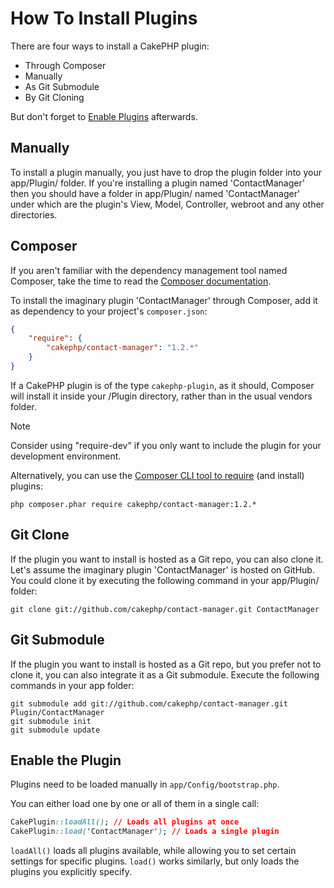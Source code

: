 # How To Install Plugins

There are four ways to install a CakePHP plugin:

- Through Composer
- Manually
- As Git Submodule
- By Git Cloning

But don't forget to [Enable Plugins](../plugins/how-to-install-plugins#enable-plugins) afterwards.

## Manually

To install a plugin manually, you just have to drop the plugin folder
into your app/Plugin/ folder. If you're installing a plugin named
'ContactManager' then you should have a folder in app/Plugin/
named 'ContactManager' under which are the plugin's View, Model,
Controller, webroot and any other directories.

## Composer

If you aren't familiar with the dependency management tool named Composer,
take the time to read the
[Composer documentation](https://getcomposer.org/doc/00-intro.md).

To install the imaginary plugin 'ContactManager' through Composer,
add it as dependency to your project's `composer.json`:

``` json
{
    "require": {
        "cakephp/contact-manager": "1.2.*"
    }
}
```

If a CakePHP plugin is of the type `cakephp-plugin`, as it should,
Composer will install it inside your /Plugin directory,
rather than in the usual vendors folder.

> [!NOTE]
> Consider using "require-dev" if you only want to include
> the plugin for your development environment.

Alternatively, you can use the
[Composer CLI tool to require](https://getcomposer.org/doc/03-cli.md#require)
(and install) plugins:

    php composer.phar require cakephp/contact-manager:1.2.*

## Git Clone

If the plugin you want to install is hosted as a Git repo, you can also clone it.
Let's assume the imaginary plugin 'ContactManager' is hosted on GitHub.
You could clone it by executing the following command in your app/Plugin/ folder:

    git clone git://github.com/cakephp/contact-manager.git ContactManager

## Git Submodule

If the plugin you want to install is hosted as a Git repo,
but you prefer not to clone it, you can also integrate it as a Git submodule.
Execute the following commands in your app folder:

    git submodule add git://github.com/cakephp/contact-manager.git Plugin/ContactManager
    git submodule init
    git submodule update

<a id="enable-plugins"></a>

## Enable the Plugin

Plugins need to be loaded manually in `app/Config/bootstrap.php`.

You can either load one by one or all of them in a single call:

``` css
CakePlugin::loadAll(); // Loads all plugins at once
CakePlugin::load('ContactManager'); // Loads a single plugin
```

`loadAll()` loads all plugins available, while allowing you to set certain
settings for specific plugins. `load()` works similarly, but only loads the
plugins you explicitly specify.
